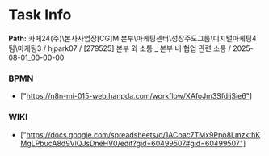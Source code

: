 # Task Info

**Path:** 카페24(주)\본사사업장\[CG]MI본부\마케팅센터\성장주도그룹\디지털마케팅4팀\마케팅3 / hjpark07 / [279525] 본부 외 소통 _ 본부 내 협업 관련 소통 / 2025-08-01_00-00-00

### BPMN
- ["https://n8n-mi-015-web.hanpda.com/workflow/XAfoJm3SfdijSie6"]

### WIKI
- ["https://docs.google.com/spreadsheets/d/1ACoac7TMx9Ppo8LmzkthKMgLPbucA8d9VlQJsDneHV0/edit?gid=60499507#gid=60499507"]

